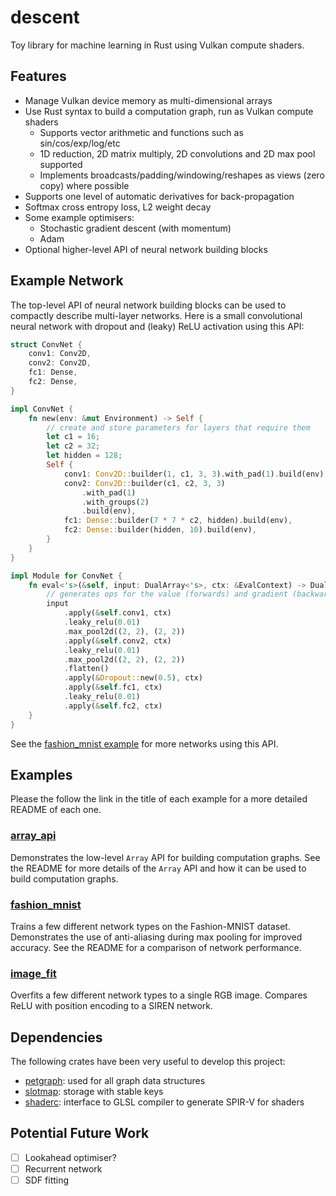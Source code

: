 # descent

Toy library for machine learning in Rust using Vulkan compute shaders.

## Features

- Manage Vulkan device memory as multi-dimensional arrays
- Use Rust syntax to build a computation graph, run as Vulkan compute shaders
  - Supports vector arithmetic and functions such as sin/cos/exp/log/etc
  - 1D reduction, 2D matrix multiply, 2D convolutions and 2D max pool supported
  - Implements broadcasts/padding/windowing/reshapes as views (zero copy) where possible
- Supports one level of automatic derivatives for back-propagation
- Softmax cross entropy loss, L2 weight decay
- Some example optimisers:
  - Stochastic gradient descent (with momentum)
  - Adam
- Optional higher-level API of neural network building blocks

## Example Network

The top-level API of neural network building blocks can be used to compactly describe multi-layer networks.  Here is a small convolutional neural network with dropout and (leaky) ReLU activation using this API:

```rust
struct ConvNet {
    conv1: Conv2D,
    conv2: Conv2D,
    fc1: Dense,
    fc2: Dense,
}

impl ConvNet {
    fn new(env: &mut Environment) -> Self {
        // create and store parameters for layers that require them
        let c1 = 16;
        let c2 = 32;
        let hidden = 128;
        Self {
            conv1: Conv2D::builder(1, c1, 3, 3).with_pad(1).build(env),
            conv2: Conv2D::builder(c1, c2, 3, 3)
                .with_pad(1)
                .with_groups(2)
                .build(env),
            fc1: Dense::builder(7 * 7 * c2, hidden).build(env),
            fc2: Dense::builder(hidden, 10).build(env),
        }
    }
}

impl Module for ConvNet {
    fn eval<'s>(&self, input: DualArray<'s>, ctx: &EvalContext) -> DualArray<'s> {
        // generates ops for the value (forwards) and gradient (backwards) through the layers
        input
            .apply(&self.conv1, ctx)
            .leaky_relu(0.01)
            .max_pool2d((2, 2), (2, 2))
            .apply(&self.conv2, ctx)
            .leaky_relu(0.01)
            .max_pool2d((2, 2), (2, 2))
            .flatten()
            .apply(&Dropout::new(0.5), ctx)
            .apply(&self.fc1, ctx)
            .leaky_relu(0.01)
            .apply(&self.fc2, ctx)
    }
}
```

See the [fashion_mnist example](examples/fashion_mnist) for more networks using this API.

## Examples

Please the follow the link in the title of each example for a more detailed README of each one.

### [array_api](examples/array_api)

Demonstrates the low-level `Array` API for building computation graphs.  See the README for more details of the `Array` API and how it can be used to build computation graphs.

### [fashion_mnist](examples/fashion_mnist)

Trains a few different network types on the Fashion-MNIST dataset.  Demonstrates the use of anti-aliasing during max pooling for improved accuracy.  See the README for a comparison of network performance.

### [image_fit](examples/image_fit)

Overfits a few different network types to a single RGB image.  Compares ReLU with position encoding to a SIREN network.

## Dependencies

The following crates have been very useful to develop this project:

- [petgraph](https://github.com/petgraph/petgraph): used for all graph data structures
- [slotmap](https://github.com/orlp/slotmap): storage with stable keys
- [shaderc](https://github.com/google/shaderc-rs): interface to GLSL compiler to generate SPIR-V for shaders

## Potential Future Work

- [ ] Lookahead optimiser?
- [ ] Recurrent network
- [ ] SDF fitting
